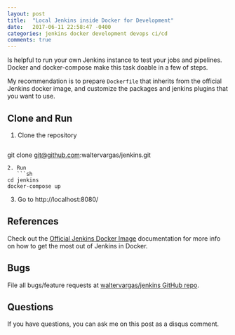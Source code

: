```yaml
---
layout: post
title:  "Local Jenkins inside Docker for Development"
date:   2017-06-11 22:58:47 -0400
categories: jenkins docker development devops ci/cd
comments: true
---
```


Is helpful to run your own Jenkins instance to test your jobs and
pipelines. Docker and docker-compose make this task doable in a few of steps.

My recommendation is to prepare `Dockerfile` that inherits from the official
Jenkins docker image, and customize the packages and jenkins plugins that you
want to use.

## Clone and Run

1. Clone the repository
   ```sh
git clone git@github.com:waltervargas/jenkins.git
```
2. Run
   ```sh
cd jenkins
docker-compose up
```
3. Go to http://localhost:8080/

## References

Check out the [Official Jenkins Docker Image][official-jenkins-docker-image]
documentation for more info on how to get the most out of Jenkins in Docker.

## Bugs

File all bugs/feature requests
at [waltervargas/jenkins GitHub repo][waltervargas-jenkins]. 

## Questions

If you have questions, you can ask me on this post as a disqus comment.

[official-jenkins-docker-image]: https://github.com/jenkinsci/docker#official-jenkins-docker-image
[waltervargas-jenkins]: https://github.com/waltervargas/jenkins/issues
